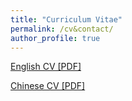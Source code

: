 ```yaml
---
title: "Curriculum Vitae"
permalink: /cv&contact/
author_profile: true
---
```


[English CV [PDF]]()

[Chinese CV [PDF]]()


